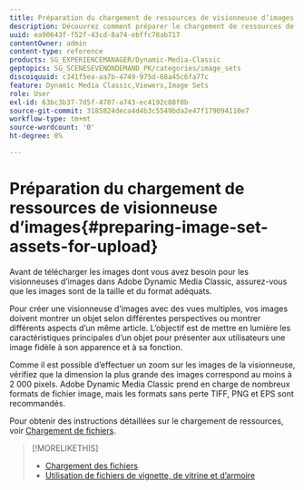 ```yaml
---
title: Préparation du chargement de ressources de visionneuse d’images
description: Découvrez comment préparer le chargement de ressources de visionneuse d’images dans Adobe Dynamic Media Classic.
uuid: ea90643f-f52f-43cd-8a74-ebffc78ab717
contentOwner: admin
content-type: reference
products: SG_EXPERIENCEMANAGER/Dynamic-Media-Classic
geptopics: SG_SCENESEVENONDEMAND_PK/categories/image_sets
discoiquuid: c341f5ea-aa7b-4749-975d-68a45c6fa77c
feature: Dynamic Media Classic,Viewers,Image Sets
role: User
exl-id: 63bc3b37-7d5f-4707-a743-ec4192c88f0b
source-git-commit: 3185824deca4d4b3c5549bda2e47f179094110e7
workflow-type: tm+mt
source-wordcount: '0'
ht-degree: 0%

---
```


# Préparation du chargement de ressources de visionneuse d’images{#preparing-image-set-assets-for-upload}

Avant de télécharger les images dont vous avez besoin pour les visionneuses d’images dans Adobe Dynamic Media Classic, assurez-vous que les images sont de la taille et du format adéquats.

Pour créer une visionneuse d’images avec des vues multiples, vos images doivent montrer un objet selon différentes perspectives ou montrer différents aspects d’un même article. L’objectif est de mettre en lumière les caractéristiques principales d’un objet pour présenter aux utilisateurs une image fidèle à son apparence et à sa fonction.

Comme il est possible d’effectuer un zoom sur les images de la visionneuse, vérifiez que la dimension la plus grande des images correspond au moins à 2 000 pixels. Adobe Dynamic Media Classic prend en charge de nombreux formats de fichier image, mais les formats sans perte TIFF, PNG et EPS sont recommandés.

Pour obtenir des instructions détaillées sur le chargement de ressources, voir [Chargement de fichiers](uploading-files.md#uploading_files).

>[!MORELIKETHIS]
>
>* [Chargement des fichiers](uploading-files.md#uploading_your_files)
>* [Utilisation de fichiers de vignette, de vitrine et d’armoire](vignette-window-covering-cabinet-files.md#working_with_vignette_window_covering_and_cabinet_files)

